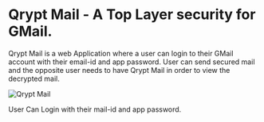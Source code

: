 # Qrypt Mail - A Top Layer security for GMail.
Qrypt Mail is a web Application where a user can login to their GMail account with their email-id and app password. User can send secured mail and the opposite user needs to have Qrypt Mail in order to view the decrypted mail.

![Qrypt Mail]([https://drive.google.com/uc?id=1A2B3C4D5E6F7G8H9I0J](https://drive.google.com/file/d/1TwTGrSNzIcuqfmdfNINUlM3GosvVAcEV/view?usp=drive_link))

User Can Login with their mail-id and app password.
